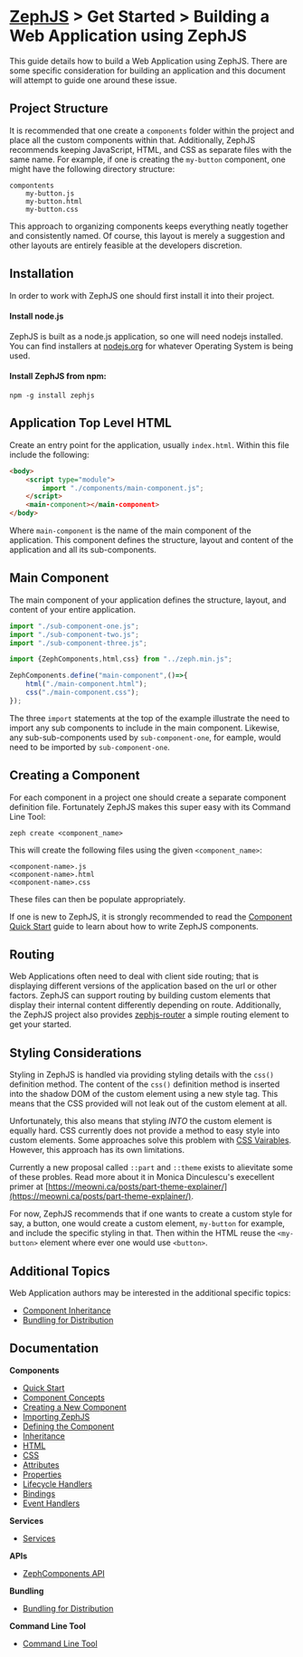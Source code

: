 # [ZephJS](../README.md) > Get Started > Building a Web Application using ZephJS

This guide details how to build a Web Application using ZephJS. There are some specific consideration for building an application and this document will attempt to guide one around these issue.

## Project Structure

It is recommended that one create a `components` folder within the project and place all the custom components within that. Additionally, ZephJS recommends keeping JavaScript, HTML, and CSS as separate files with the same name.  For example, if one is creating the `my-button` component, one might have the following directory structure:

```text
compontents
  	my-button.js
	my-button.html
	my-button.css
```

This approach to organizing components keeps everything neatly together and consistently named.  Of course, this layout is merely a suggestion and other layouts are entirely feasible at the developers discretion.

## Installation

In order to work with ZephJS one should first install it into their project.

#### Install node.js

ZephJS is built as a node.js application, so one will need nodejs installed. You can find installers at [nodejs.org](https://nodejs.org) for whatever Operating System is being used.

#### Install ZephJS from npm:
```
npm -g install zephjs
```

## Application Top Level HTML

Create an entry point for the application, usually `index.html`.  Within this file include the following:

```html
<body>
	<script type="module">
		import "./components/main-component.js";
	</script>
	<main-component></main-component>
</body>
```

Where `main-component` is the name of the main component of the application.  This component defines the structure, layout and content of the application and all its sub-components.

## Main Component

The main component of your application defines the structure, layout, and content of your entire application.

```javascript
import "./sub-component-one.js";
import "./sub-component-two.js";
import "./sub-component-three.js";

import {ZephComponents,html,css} from "../zeph.min.js";

ZephComponents.define("main-component",()=>{
	html("./main-component.html");
	css("./main-component.css");
});

```

The three `import` statements at the top of the example illustrate the need to import any sub components to include in the main component. Likewise, any sub-sub-components used by `sub-component-one`, for eample, would need to be imported by `sub-component-one`.

## Creating a Component

For each component in a project one should create a separate component definition file.  Fortunately ZephJS makes this super easy with its Command Line Tool:

```shell
zeph create <component_name>
```

This will create the following files using the given `<component_name>`:

```text
<component-name>.js
<component-name>.html
<component-name>.css
```

These files can then be populate appropriately.

If one is new to ZephJS, it is strongly recommended to read the [Component Quick Start](./ComponentQuickStart.md) guide to learn about how to write ZephJS components.

## Routing

Web Applications often need to deal with client side routing; that is displaying different versions of the application based on the url or other factors.  ZephJS can support routing by building custom elements that display their internal content differently depending on route.  Additionally, the ZephJS project also provides [zephjs-router](https://github.com/awesomeeng/zephjs-router) a simple routing element to get your started.

## Styling Considerations

Styling in ZephJS is handled via providing styling details with the `css()` definition method. The content of the `css()` definition method is inserted into the shadow DOM of the custom element using a new style tag.  This means that the CSS provided will not leak out of the custom element at all.

Unfortunately, this also means that styling *INTO* the custom element is equally hard. CSS currently does not provide a method to easy style into custom elements.  Some approaches solve this problem with [CSS Vairables](https://developer.mozilla.org/en-US/docs/Web/CSS/--*). However, this approach has its own limitations.

Currently a new proposal called `::part` and `::theme` exists to alievitate some of these probles.  Read more about it in Monica Dinculescu's execellent primer at [https://meowni.ca/posts/part-theme-explainer/](https://meowni.ca/posts/part-theme-explainer/).

For now, ZephJS recommends that if one wants to create a custom style for say, a button, one would create a custom element, `my-button` for example, and include the specific styling in that.  Then within the HTML reuse the `<my-button>` element where ever one would use `<button>`.

## Additional Topics

Web Application authors may be interested in the additional specific topics:

- [Component Inheritance](./ComponentInheritance.md)
- [Bundling for Distribution](./ComponentBundling.md)

## Documentation

**Components**
 - [Quick Start](./ComponentQuickStart.md)
 - [Component Concepts](./ComponentConcepts.md)
 - [Creating a New Component](./ComponentCreation.md)
 - [Importing ZephJS](./ComponentImporting.md)
 - [Defining the Component](./ComponentDefinition.md)
 - [Inheritance](./ComponentInheritance.md)
 - [HTML](./ComponentMarkup.md)
 - [CSS](./ComponentStyling.md)
 - [Attributes](./ComponentAttributes.md)
 - [Properties](./ComponentProperties.md)
 - [Lifecycle Handlers](./ComponentLifecycleHandlers.md)
 - [Bindings](./ComponentBindings.md)
 - [Event Handlers](./ComponentEvents.md)

**Services**
 - [Services](./Services.md)

**APIs**
 - [ZephComponents API](./ZephComponents.md)

**Bundling**
  - [Bundling for Distribution](./ComponentBundling.md)

**Command Line Tool**
 - [Command Line Tool](./CLI.md)
